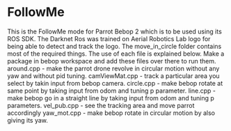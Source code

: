 # FollowMe
This is the FollowMe mode for Parrot Bebop 2 which is to be used using its ROS SDK. The Darknet Ros was trained on Aerial Robotics Lab logo for being able to detect and track the logo. The move_in_circle folder contains most of the required things. The use of each file is explained below.
Make a package in bebop workspace and add these files over there to run them.
around.cpp     -  make the parrot drone revolve in circular motion without any yaw and without pid tuning.
camViewMat.cpp -  track a particular area you select by takin input from bebop camera.
circle.cpp     -  make bebop rotate at same point by taking input from odom and tuning p parameter.
line.cpp       -  make bebop go in a straight line by taking input from odom and tuning p parameters.
vel_pub.cpp    -  see the tracking area and move parrot accordingly
yaw_mot.cpp    -  make bebop rotate in circular motion by also giving its yaw.



